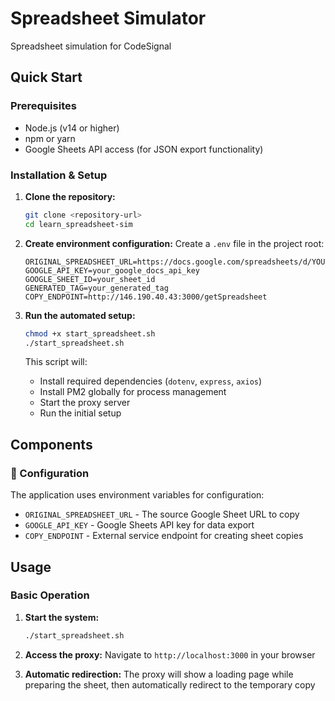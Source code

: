 # Spreadsheet Simulator

Spreadsheet simulation for CodeSignal

## Quick Start

### Prerequisites

- Node.js (v14 or higher)
- npm or yarn
- Google Sheets API access (for JSON export functionality)

### Installation & Setup

1. **Clone the repository:**
   ```bash
   git clone <repository-url>
   cd learn_spreadsheet-sim
   ```

2. **Create environment configuration:**
   Create a `.env` file in the project root:
   ```env
   ORIGINAL_SPREADSHEET_URL=https://docs.google.com/spreadsheets/d/YOUR_SHEET_ID/
   GOOGLE_API_KEY=your_google_docs_api_key
   GOOGLE_SHEET_ID=your_sheet_id
   GENERATED_TAG=your_generated_tag
   COPY_ENDPOINT=http://146.190.40.43:3000/getSpreadsheet
   ```

3. **Run the automated setup:**
   ```bash
   chmod +x start_spreadsheet.sh
   ./start_spreadsheet.sh
   ```

   This script will:
   - Install required dependencies (`dotenv`, `express`, `axios`)
   - Install PM2 globally for process management
   - Start the proxy server
   - Run the initial setup

## Components


### 🔧 Configuration

The application uses environment variables for configuration:

- `ORIGINAL_SPREADSHEET_URL` - The source Google Sheet URL to copy
- `GOOGLE_API_KEY` - Google Sheets API key for data export
- `COPY_ENDPOINT` - External service endpoint for creating sheet copies

## Usage

### Basic Operation

1. **Start the system:**
   ```bash
   ./start_spreadsheet.sh
   ```

2. **Access the proxy:**
   Navigate to `http://localhost:3000` in your browser

3. **Automatic redirection:**
   The proxy will show a loading page while preparing the sheet, then automatically redirect to the temporary copy
